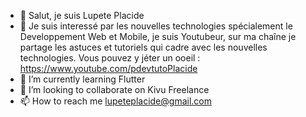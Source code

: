 - 👋 Salut, je suis Lupete Placide
- 👀 Je suis interessé par les nouvelles technologies spécialement le Developpement Web et Mobile, je suis Youtubeur, sur ma chaîne je partage les astuces et tutoriels qui cadre avec les nouvelles technologies. Vous pouvez y jéter un ooeil : https://www.youtube.com/pdevtutoPlacide 
- 🌱 I’m currently learning Flutter
- 💞️ I’m looking to collaborate on Kivu Freelance
- 📫 How to reach me lupeteplacide@gmail.com

<!---
lupete3/lupete3 is a ✨ special ✨ repository because its `README.md` (this file) appears on your GitHub profile.
You can click the Preview link to take a look at your changes.
--->
